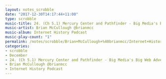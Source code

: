 ```yaml
---
layout: notes_scrobble
date: "2017-12-30T14:17:44+11:00"
type: scrobble
music-title: 24. (Ch 5.1) Mercury Center and Pathfinder - Big Media's Big Web Adventure
music-artist: Brian McCullough @brianmcc
music-album: Internet History Podcast
music-play-count: "1"
permalink: /notes/scrobble/Brian+McCullough+%40brianmcc/Internet+History+Podcast/f4eabdeeddce7170272138871cc9bce2c0898711.html
categories:
- scrobble
- December
- 24. (Ch 5.1) Mercury Center and Pathfinder - Big Media's Big Web Adventure
- Brian McCullough @brianmcc
- Internet History Podcast
---
```

